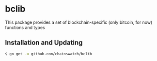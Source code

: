 
bclib
=======

This package provides a set of blockchain-specific (only bitcoin, for now) functions and types

## Installation and Updating

```bash
$ go get -u github.com/chainswatch/bclib
```

